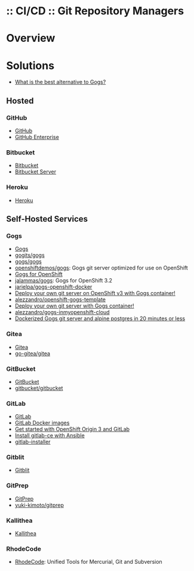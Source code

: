 :: CI/CD :: Git Repository Managers
===================================

# Overview

# Solutions

- [What is the best alternative to Gogs?](https://www.slant.co/options/1395/alternatives/~gogs-alternatives)

## Hosted

### GitHub

- [GitHub](https://github.com/)
- [GitHub Enterprise](https://enterprise.github.com/home)

### Bitbucket

- [Bitbucket](https://bitbucket.org/)
- [Bitbucket Server](https://www.atlassian.com/software/bitbucket/server)

### Heroku

- [Heroku](https://www.heroku.com/)

## Self-Hosted Services

### Gogs

- [Gogs](https://gogs.io/)
- [gogits/gogs](https://github.com/gogits/gogs)
- [gogs/gogs](https://hub.docker.com/r/gogs/gogs/)
- [openshiftdemos/gogs](https://hub.docker.com/r/openshiftdemos/gogs/): Gogs git server optimized for use on OpenShift
- [Gogs for OpenShift](https://github.com/OpenShiftDemos/gogs-openshift-docker)
- [jalammas/gogs](https://hub.docker.com/r/jalammas/gogs/): Gogs for OpenShift 3.2
- [jarielpa/gogs-openshift-docker](https://github.com/jarielpa/gogs-openshift-docker)
- [Deploy your own git server on OpenShift v3 with Gogs container!](http://alezzandro.com/deploy-your-own-git-server-on-openshift-v3-with-gogs-container/)
- [alezzandro/openshift-gogs-template](https://github.com/alezzandro/openshift-gogs-template)
- [Deploy your own git server with Gogs container!](http://gogs.inmyopenshift.cloud/)
- [alezzandro/gogs-inmyopenshift-cloud](https://github.com/alezzandro/gogs-inmyopenshift-cloud)
- [Dockerized Gogs git server and alpine postgres in 20 minutes or less](https://garthwaite.org/docker-gogs.html)

### Gitea

- [Gitea](https://gitea.io/)
- [go-gitea/gitea](https://github.com/go-gitea/gitea)

### GitBucket

- [GitBucket](https://gitbucket.github.io/)
- [gitbucket/gitbucket](https://github.com/gitbucket/gitbucket)

### GitLab

- [GitLab](https://about.gitlab.com/)
- [GitLab Docker images](https://gitlab.com/gitlab-org/gitlab-ce/tree/master/docker)
- [Get started with OpenShift Origin 3 and GitLab](https://about.gitlab.com/2016/06/28/get-started-with-openshift-origin-3-and-gitlab/)
- [Install gitlab-ce with Ansible](https://gitlab.com/bjk-gitlab/ansible-gitlab-ce)
- [gitlab-installer](https://github.com/tuminoid/gitlab-installer)

### Gitblit

- [Gitblit](http://gitblit.com/)

### GitPrep

- [GitPrep](http://gitprep.yukikimoto.com/)
- [yuki-kimoto/gitprep](https://github.com/yuki-kimoto/gitprep)

### Kallithea

- [Kallithea](https://kallithea-scm.org/)

### RhodeCode

- [RhodeCode](https://rhodecode.com/): Unified Tools for Mercurial, Git and Subversion
